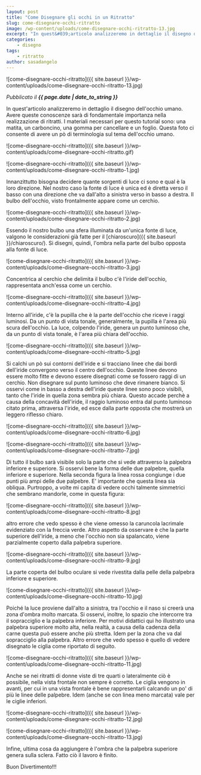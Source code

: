 ```yaml
---
layout: post
title: "Come Disegnare gli occhi in un Ritratto"
slug: come-disegnare-occhi-ritratto
image: /wp-content/uploads/come-disegnare-occhi-ritratto-13.jpg
excerpt: "In quest&#039;articolo analizzeremo in dettaglio il disegno dell&#039;occhio umano. Avere queste conoscenze sarà di fondamentale importanza nella realizzazione di"
categories:
    - disegno
tags:
    - ritratto
author: sasadangelo
---
```


![come-disegnare-occhi-ritratto]({{ site.baseurl }}/wp-content/uploads/come-disegnare-occhi-ritratto-13.jpg)

_Pubblicato il **{{ page.date | date_to_string }}**_

In quest'articolo analizzeremo in dettaglio il disegno dell'occhio umano. Avere queste conoscenze sarà di fondamentale importanza nella realizzazione di ritratti. I materiali necessari per questo tutorial sono: una matita, un carboncino, una gomma per cancellare e un foglio. Questa foto ci consente di avere un pò di terminologia sul tema dell'occhio umano.

![come-disegnare-occhi-ritratto]({{ site.baseurl }}/wp-content/uploads/come-disegnare-occhi-ritratto.gif)

![come-disegnare-occhi-ritratto]({{ site.baseurl }}/wp-content/uploads/come-disegnare-occhi-ritratto-1.jpg)

Innanzittutto bisogna decidere quante sorgenti di luce ci sono e qual è la loro direzione. Nel nostro caso la fonte di luce è unica ed è diretta verso il basso con una direzione che va dall'alto a sinistra verso in basso a destra. Il bulbo dell'occhio, visto frontalmente appare come un cerchio.

![come-disegnare-occhi-ritratto]({{ site.baseurl }}/wp-content/uploads/come-disegnare-occhi-ritratto-2.jpg)

Essendo il nostro bulbo una sfera illuminata da un'unica fonte di luce, valgono le considerazioni già fatte per il [chiaroscuro]({{ site.baseurl }}/chiaroscuro/). Si disegni, quindi, l'ombra nella parte del bulbo opposta alla fonte di luce.

![come-disegnare-occhi-ritratto]({{ site.baseurl }}/wp-content/uploads/come-disegnare-occhi-ritratto-3.jpg)

Concentrica al cerchio che delimita il bulbo c'è l'iride dell'occhio, rappresentata anch'essa come un cerchio.

![come-disegnare-occhi-ritratto]({{ site.baseurl }}/wp-content/uploads/come-disegnare-occhi-ritratto-4.jpg)

Interno all'iride, c'è la pupilla che è la parte dell'occhio che riceve i raggi luminosi. Da un punto di vista tonale, generalmente, la pupilla è l'area più scura dell'occhio. La luce, colpendo l'iride, genera un punto luminoso che, da un punto di vista tonale, è l'area più chiara dell'occhio.

![come-disegnare-occhi-ritratto]({{ site.baseurl }}/wp-content/uploads/come-disegnare-occhi-ritratto-5.jpg)

Si calchi un pò sui contorni dell'iride e si tracciano linee che dai bordi dell'iride convergono verso il centro dell'occhio. Queste linee devono essere molto fitte e devono essere disegnati come se fossero raggi di un cerchio. Non disegnare sul punto luminoso che deve rimanere bianco. Si osservi come in basso a destra dell'iride queste linee sono poco visibili, tanto che l'iride in quella zona sembra più chiara. Questo accade perchè a causa della concavità dell'iride, il raggio luminoso entra dal punto luminoso citato prima, attraversa l'iride, ed esce dalla parte opposta che mostrerà un leggero riflesso chiaro.

![come-disegnare-occhi-ritratto]({{ site.baseurl }}/wp-content/uploads/come-disegnare-occhi-ritratto-6.jpg)

![come-disegnare-occhi-ritratto]({{ site.baseurl }}/wp-content/uploads/come-disegnare-occhi-ritratto-7.jpg)

Di tutto il bulbo sarà visibile solo la parte che si vede attraverso la palpebra inferiore e superiore. Si osservi bene la forma delle due palpebre, quella inferiore e superiore. Nella seconda figura la linea rossa congiunge i due punti più ampi delle due palpebre. E' importante che questa linea sia obliqua. Purtroppo, a volte mi capita di vedere occhi talmente simmetrici che sembrano mandorle, come in questa figura:

![come-disegnare-occhi-ritratto]({{ site.baseurl }}/wp-content/uploads/come-disegnare-occhi-ritratto-8.jpg)

altro errore che vedo spesso è che viene omesso la caruncola lacrimale evidenziato con la freccia verde. Altro aspetto da osservare è che la parte superiore dell'iride, a meno che l'occhio non sia spalancato, viene parzialmente coperto dalla palpebra superiore.

![come-disegnare-occhi-ritratto]({{ site.baseurl }}/wp-content/uploads/come-disegnare-occhi-ritratto-9.jpg)

La parte coperta del bulbo oculare si vede rivestita dalla pelle della palpebra inferiore e superiore.

![come-disegnare-occhi-ritratto]({{ site.baseurl }}/wp-content/uploads/come-disegnare-occhi-ritratto-10.jpg)

Poiché la luce proviene dall'alto a sinistra, tra l'occhio e il naso si creerà una zona d'ombra molto marcata. Si osservi, inoltre, lo spazio che intercorre tra il sopracciglio e la palpebra inferiore. Per motivi didattici qui ho illustrato una palpebra superiore molto alta, nella realtà, a causa della cadenza della carne questa può essere anche più stretta. Idem per la zona che va dal sopracciglio alla palpebra. Altro errore che vedo spesso è quello di vedere disegnato le ciglia come riportato di seguito.

![come-disegnare-occhi-ritratto]({{ site.baseurl }}/wp-content/uploads/come-disegnare-occhi-ritratto-11.jpg)

Anche se nei ritratti di donne viste di tre quarti o lateralmente ciò è possibile, nella vista frontale non sempre è corretto. Le ciglia vengono in avanti, per cui in una vista frontale è bene rappresentarli calcando un po' di più le linee delle palpebre. Idem (anche se con linea meno marcata) vale per le ciglie inferiori.

![come-disegnare-occhi-ritratto]({{ site.baseurl }}/wp-content/uploads/come-disegnare-occhi-ritratto-12.jpg)

![come-disegnare-occhi-ritratto]({{ site.baseurl }}/wp-content/uploads/come-disegnare-occhi-ritratto-13.jpg)

Infine, ultima cosa da aggiungere è l'ombra che la palpebra superiore genera sulla sclera. Fatto ciò il lavoro è finito.

Buon Divertimento!!!
